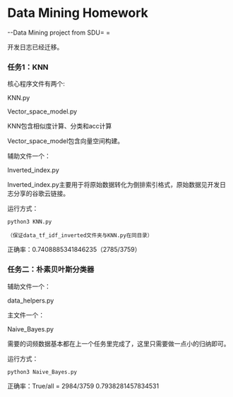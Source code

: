 # Data Mining Homework

--Data Mining project from SDU= =

开发日志已经迁移。

### 任务1：KNN

核心程序文件有两个:

KNN.py

Vector_space_model.py

KNN包含相似度计算、分类和acc计算

Vector_space_model包含向量空间构建。

辅助文件一个：

Inverted_index.py

Inverted_index.py主要用于将原始数据转化为倒排索引格式，原始数据见开发日志分享的谷歌云链接。

运行方式：

`python3 KNN.py`

`（保证data_tf_idf_inverted文件夹与KNN.py在同目录）`

正确率：0.7408885341846235（2785/3759）

### 任务二：朴素贝叶斯分类器

辅助文件一个：

data_helpers.py

主文件一个：

Naive_Bayes.py

需要的词频数据基本都在上一个任务里完成了，这里只需要做一点小的归纳即可。

运行方式：

`python3 Naive_Bayes.py`

正确率：True/all = 2984/3759   0.7938281457834531

### 







